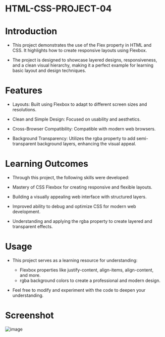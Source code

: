 # HTML-CSS-PROJECT-04

# Introduction

- This project demonstrates the use of the Flex property in HTML and CSS. It highlights how to create responsive layouts using Flexbox.

- The project is designed to showcase layered designs, responsiveness, and a clean visual hierarchy, making it a perfect example for learning basic layout and design techniques.

# Features

- Layouts: Built using Flexbox to adapt to different screen sizes and resolutions.

- Clean and Simple Design: Focused on usability and aesthetics.

- Cross-Browser Compatibility: Compatible with modern web browsers.

- Background Transparency: Utilizes the rgba property to add semi-transparent background layers, enhancing the visual appeal.

# Learning Outcomes

- Through this project, the following skills were developed:

- Mastery of CSS Flexbox for creating responsive and flexible layouts.

- Building a visually appealing web interface with structured layers.

- Improved ability to debug and optimize CSS for modern web development.

- Understanding and applying the rgba property to create layered and transparent effects.

# Usage

- This project serves as a learning resource for understanding:

  - Flexbox properties like justify-content, align-items, align-content, and more.
  - rgba background colors to create a professional and modern design.

- Feel free to modify and experiment with the code to deepen your understanding.

# Screenshot

![image](Screenshot.png)

